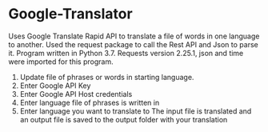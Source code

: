 # Google-Translator
Uses Google Translate Rapid API to translate a file of words in one language to another. Used the request package to call the Rest API and Json to parse it.
Program written in Python 3.7.
Requests version 2.25.1, json and time were imported for this program.
1. Update file of phrases or words in starting language.
2. Enter Google API Key
3. Enter Google API Host credentials
4. Enter language file of phrases is written in
5. Enter language you want to translate to
The input file is translated and an output file is saved to the output folder with your translation
